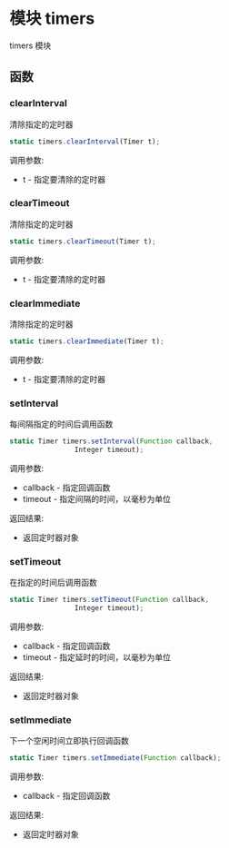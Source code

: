 # 模块 timers
timers 模块

## 函数
        
### clearInterval
清除指定的定时器
```JavaScript
static timers.clearInterval(Timer t);
```

调用参数:
* t - 指定要清除的定时器

### clearTimeout
清除指定的定时器
```JavaScript
static timers.clearTimeout(Timer t);
```

调用参数:
* t - 指定要清除的定时器

### clearImmediate
清除指定的定时器
```JavaScript
static timers.clearImmediate(Timer t);
```

调用参数:
* t - 指定要清除的定时器

### setInterval
每间隔指定的时间后调用函数
```JavaScript
static Timer timers.setInterval(Function callback,
                Integer timeout);
```

调用参数:
* callback - 指定回调函数
* timeout - 指定间隔的时间，以毫秒为单位

返回结果:
* 返回定时器对象

### setTimeout
在指定的时间后调用函数
```JavaScript
static Timer timers.setTimeout(Function callback,
                Integer timeout);
```

调用参数:
* callback - 指定回调函数
* timeout - 指定延时的时间，以毫秒为单位

返回结果:
* 返回定时器对象

### setImmediate
下一个空闲时间立即执行回调函数
```JavaScript
static Timer timers.setImmediate(Function callback);
```

调用参数:
* callback - 指定回调函数

返回结果:
* 返回定时器对象

